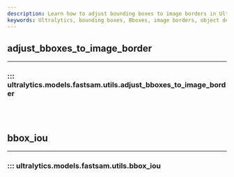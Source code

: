 ```yaml
---
description: Learn how to adjust bounding boxes to image borders in Ultralytics models using the bbox_iou utility. Enhance your object detection performance.
keywords: Ultralytics, bounding boxes, Bboxes, image borders, object detection, bbox_iou, model utilities
---
```


## adjust_bboxes_to_image_border
---
### ::: ultralytics.models.fastsam.utils.adjust_bboxes_to_image_border
<br><br>

## bbox_iou
---
### ::: ultralytics.models.fastsam.utils.bbox_iou
<br><br>